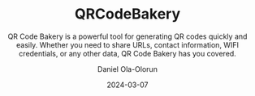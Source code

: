 ---
author: Daniel Ola-Olorun
categories:
- golang
- kubernetes
date: "2024-03-07"
draft: true
excerpt: A powerful tool written in golang that can help you generate QR codes quickly and easily.
layout: single
links:
- icon: door-open
  icon_pack: fas
  name: QRCodeBakery
  url: https://qrcodebakery.com
- icon: github
  icon_pack: fab
  name: code
  url: https://github.com/Ola-Daniel/qrcodebakery
subtitle: QR Code Bakery is a powerful tool for generating QR codes quickly and easily. Whether you need to share URLs, contact information, WIFI credentials, or any other data, QR Code Bakery has you covered.
tags:
- golang
- kubernetes
- encoding
title: QRCodeBakery
---